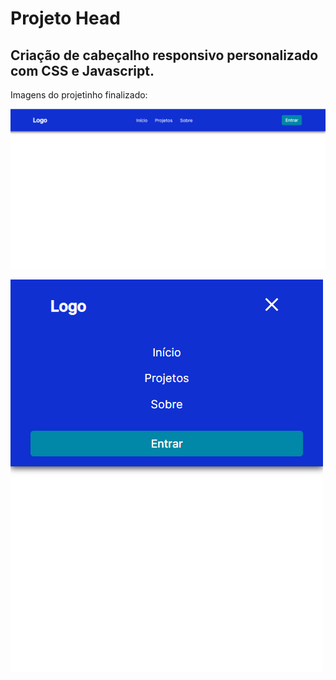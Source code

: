 # Projeto Head

## Criação de cabeçalho responsivo personalizado com CSS e Javascript.

Imagens do projetinho finalizado:

![Alt text](img/projeto-img1.png)

![Alt text](img/projeto-img2.png)